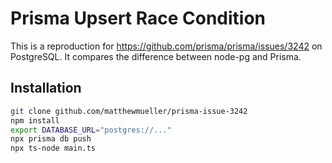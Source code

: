 # Prisma Upsert Race Condition

This is a reproduction for https://github.com/prisma/prisma/issues/3242 on PostgreSQL. It compares the difference between node-pg and Prisma.

## Installation

```sh
git clone github.com/matthewmueller/prisma-issue-3242
npm install
export DATABASE_URL="postgres://..."
npx prisma db push
npx ts-node main.ts
```
